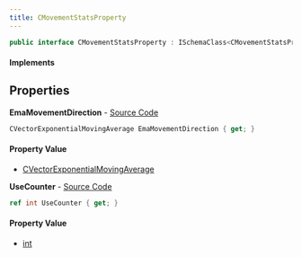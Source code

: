 ```yaml
---
title: CMovementStatsProperty
---
```


```csharp
public interface CMovementStatsProperty : ISchemaClass<CMovementStatsProperty>, ISchemaField, ISchemaClass, INativeHandle
```

#### Implements

## Properties

**EmaMovementDirection** - [Source Code](https://github.com/swiftly-solution/swiftlys2/blob/main/managed/src/SwiftlyS2.Generated/Schemas/Interfaces/CMovementStatsProperty.cs#L18)

```csharp
CVectorExponentialMovingAverage EmaMovementDirection { get; }
```

#### Property Value

- [CVectorExponentialMovingAverage](/docs/api/shared/schemadefinitions/cvectorexponentialmovingaverage)

**UseCounter** - [Source Code](https://github.com/swiftly-solution/swiftlys2/blob/main/managed/src/SwiftlyS2.Generated/Schemas/Interfaces/CMovementStatsProperty.cs#L16)

```csharp
ref int UseCounter { get; }
```

#### Property Value

- [int](https://learn.microsoft.com/dotnet/api/system.int32)

